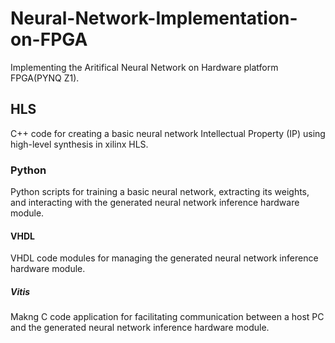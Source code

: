 # Neural-Network-Implementation-on-FPGA
Implementing the Aritifical Neural Network on Hardware platform FPGA(PYNQ Z1).

## HLS
C++ code for creating a basic neural network Intellectual Property (IP) using high-level synthesis in xilinx HLS.

### Python
Python scripts for training a basic neural network, extracting its weights, and interacting with the generated neural network inference hardware module.

#### VHDL
VHDL code modules for managing the generated neural network inference hardware module.

##### Vitis
Makng C code application for facilitating communication between a host PC and the generated neural network inference hardware module.
